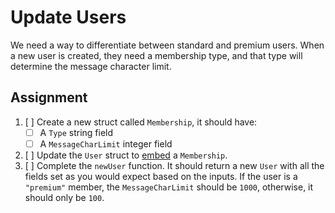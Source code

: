 # Update Users

We need a way to differentiate between standard and premium users. When a new user is created, they need a membership type, and that type will determine the message character limit.

## Assignment

1. [ ] Create a new struct called `Membership`, it should have:
   - [ ] A `Type` string field
   - [ ] A `MessageCharLimit` integer field
2. [ ] Update the `User` struct to [embed](https://gobyexample.com/struct-embedding) a `Membership`.
3. [ ] Complete the `newUser` function. It should return a new `User` with all the fields set as you would expect based on the inputs. If the user is a `"premium"` member, the `MessageCharLimit` should be `1000`, otherwise, it should only be `100`.
